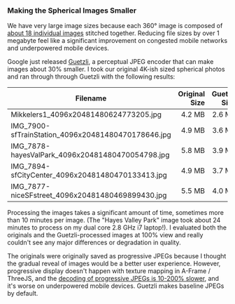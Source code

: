 ### Making the Spherical Images Smaller

We have very large image sizes because each 360° image is composed of [about 18 individual images](http://spherical.photography/360-panorama-creation.html) stitched together. Reducing file sizes by over 1 megabyte feel like a significant improvement on congested mobile networks and underpowered mobile devices.

Google just released [Guetzli](https://github.com/google/guetzli), a perceptual JPEG encoder that can make images about 30% smaller. I took our original 4K-ish sized spherical photos and ran through through Guetzli with the following results:

| Filename                              | Original Size           | Guetzli Size  | Decrease in Size | % Decrease |
| ------------------------------------- | -----------------------:| -------------:| ----------------:| ----------:|
| Mikkelers1_4096x20481480624773205.jpg | 4.2 MB                  |        2.6 MB | 1.6 MB           | 38%        |
| IMG_7900-sfTrainStation_4096x20481480470178646.jpg | 4.9 MB | 3.6 MB | 1.3 MB | 27% | 
| IMG_7878-hayesValPark_4096x20481480470054798.jpg | 5.8 MB | 3.9 MB | 1.9 MB | 33% |
| IMG_7894-sfCityCenter_4096x20481480470133413.jpg | 4.9 MB | 3.7 MB | 1.2 MB | 24% |
| IMG_7877-niceSFstreet_4096x20481480469899430.jpg | 5.5 MB | 4.0 MB | 1.5 MB | 28% |

Processing the images takes a significant amount of time, sometimes more than 10 minutes per image. (The "Hayes Valley Park" image took about 24 minutes to process on my dual core 2.8 GHz i7 laptop!). I evaluated both the originals and the Guetzli-processed images at 100% view and really couldn't see any major differences or degradation in quality.

The originals were originally saved as progressive JPEGs because I thought the gradual reveal of images would be a better user experience. However, progressive display doesn't happen with texture mapping in A-Frame / ThreeJS, and the [decoding of progressive JPEGs is 10-200% slower](https://github.com/google/guetzli/issues/54), and it's worse on underpowered mobile devices. Guetzli makes baseline JPEGs by default.
